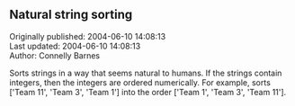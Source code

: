 ## Natural string sorting  
Originally published: 2004-06-10 14:08:13  
Last updated: 2004-06-10 14:08:13  
Author: Connelly Barnes  
  
Sorts strings in a way that seems natural to humans.  If the
strings contain integers, then the integers are ordered
numerically.  For example, sorts ['Team 11', 'Team 3', 'Team 1']
into the order ['Team 1', 'Team 3', 'Team 11'].